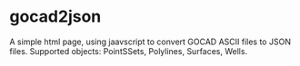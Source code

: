 # gocad2json
A simple html page, using jaavscript to convert GOCAD ASCII files to JSON files.
Supported objects: PointSSets, Polylines, Surfaces, Wells.
